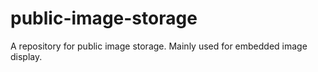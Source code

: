 # public-image-storage
A repository for public image storage. Mainly used for embedded image display.
